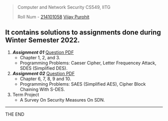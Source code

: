 > Computer and Network Security CS549, IITG 
>
> Roll Num - [214101058](https://www.iitg.ac.in/cse/student-pages/vijay.purohit) [Vijay Purohit](https://github.com/vijaypurohit)


It contains solutions to assignments done during Winter Semester 2022.
----------------------------------------------------
1. ___Assignment 01___ [Question PDF](/Assignment%2001%20-%20CaeserCipher%2C%20LetterFrequency%2C%20SDES/Question/CNS_HW1.pdf?target=_blank)
   * Chapter 1, 2, and 3.
   * Programming Problems: Caeser Cipher, Letter Frequencey Attack, SDES (Simplified DES).
2. ___Assignment 02___ [Question PDF](/Assignment2/Question/CNS_HW2.pdf)
   * Chapter 6, 7, 8, 9 and 10.
   * Programming Problems: SAES (Simplified AES), Cipher Block Chaining With S-DES.
3. Term Project
   * A Survey On Security Measures On SDN.
-----------------
THE END
